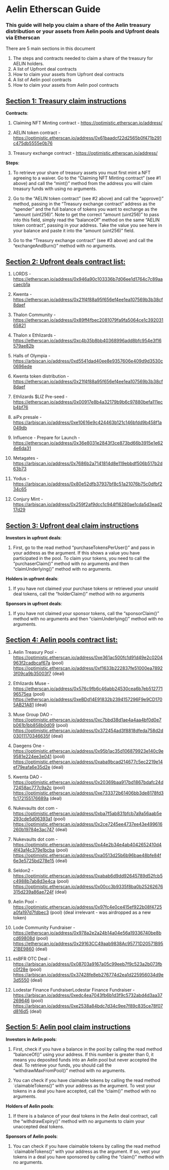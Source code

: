 # Aelin Etherscan Guide

### This guide will help you claim a share of the Aelin treasury distribution or your assets from Aelin pools and Upfront deals via Etherscan

There are 5 main sections in this document

1. The steps and contracts needed to claim a share of the treasury for AELIN holders.
2. A list of Upfront deal contracts
3. How to claim your assets from Upfront deal contracts
4. A list of Aelin pool contracts
5. How to claim your assets from Aelin pool contracts

## <u>Section 1: Treasury claim instructions</u>

**Contracts**:<br>

1. Claiming NFT Minting contract - https://optimistic.etherscan.io/address/<TBD><br>

2. AELIN token contract - https://optimistic.etherscan.io/address/0x61baadcf22d2565b0f471b291c475db5555e0b76<br>

3. Treasury exchange contract - https://optimistic.etherscan.io/address/<TBD><br>

**Steps**:<br>

1. To retrieve your share of treasury assets you must first mint a NFT agreeing to a waiver. Go to the “Claiming NFT Minting contract” (see #1 above) and call the “mint()” method from the address you will claim treasury funds with using no arguments.

2. Go to the “AELIN token contract” (see #2 above) and call the “approve()” method, passing in the “Treasury exchange contract” address as the “spender” and the full balance of tokens you want to exchange as the “amount (uint256)”. Note to get the correct “amount (uint256)” to pass into this field, simply read the “balanceOf” method on the same “AELIN token contract”, passing in your address. Take the value you see here in your balance and paste it into the “amount (uint256)” field.

3. Go to the “Treasury exchange contract” (see #3 above) and call the “exchangeAndBurn()” method with no arguments.

## <u>Section 2: Upfront deals contract list:</u>

1. LORDS - https://etherscan.io/address/0x946a90c103336b7d06ee1d1764c7c89aacaecb1a

2. Kwenta - https://etherscan.io/address/0x21f4f88a95f656ef4ee1ea107569b3b38cf8daef

3. Thalon Community - https://etherscan.io/address/0x89ff4fbec2081079fa9fa5064ce1c39203165821

4. Thalon x Ethlizards - https://etherscan.io/address/0xc4b35b8bb40368996add8bfc954e3f16579ae82b

5. Halls of Olympia - https://arbiscan.io/address/0xd5541dad40ee8e9357606e409d9d3530c0696ede

6. Kwenta token distribution - https://etherscan.io/address/0x21f4f88a95f656ef4ee1ea107569b3b38cf8daef

7. Ethlizards $LIZ Pre-seed - https://etherscan.io/address/0x00917e8b4a32179b9b6c97880befa111ecb4bf76

8. aiPx presale - https://arbiscan.io/address/0xe10616e9c424463b121c146bfdd9b458f1a049db

9. Influence - Prepare for Launch - https://etherscan.io/address/0x36e8031e2843f3ce873bd66b3915e1e624e6da31

10. Metagates - https://arbiscan.io/address/0x7686b2a7141814d8e119ebbdf506b517b2d63b73

11. Yodus - https://arbiscan.io/address/0x80e52dfb37937bf8c51a21076b75c0dfbf234c65

12. Conjury Mint - https://arbiscan.io/address/0x259f2af9dcc1c944f16280ae1cda5d3ead217d29

## <u>Section 3: Upfront deal claim instructions</u>

**Investors in upfront deals**:<br>

1. First, go to the read method “purchaseTokensPerUser()” and pass in your address as the argument. If this shows a value you have participated in the pool. To claim your tokens, you need to call the “purchaserClaim()” method with no arguments and then “claimUnderlying()” method with no arguments.

**Holders in upfront deals**:<br>

1. If you have not claimed your purchase tokens or retrieved your unsold deal tokens, call the “holderClaim()” method with no arguments

**Sponsors in upfront deals**:<br>

1. If you have not claimed your sponsor tokens, call the “sponsorClaim()” method with no arguments and then “claimUnderlying()” method with no arguments.

## <u>Section 4: Aelin pools contract list:</u>

1. Aelin Treasury Pool - https://optimistic.etherscan.io/address/0xe361ac500fc1d91d49e2c0204963f2cadbcaf67a (pool) https://optimistic.etherscan.io/address/0xf1633b222837fe51000ea78923f09ca9b35003f7 (deal)

2. Ethlizards Muse - https://etherscan.io/address/0x576c9fb6c46abb24530cea6b7eb51277196575ea (pool) https://etherscan.io/address/0xeBDd14E91832b2394157296F9e9CD1705AB21A81 (deal)

3. Muse Group DAO - https://optimistic.etherscan.io/address/0xc7bbd38d1ae4a4aa4bf0d0e7b061b1bb858b0d09 (pool)
   https://optimistic.etherscan.io/address/0x372454ad3f8818dfeda758d2d03011170346635f (deal)

4. Daegens One - https://optimistic.etherscan.io/address/0x95b1ac35d106879923e140c9e9581e224ee3e041 (pool)
   https://optimistic.etherscan.io/address/0xaba9bcad214677c5ec2219e14ef79eafa6e35d2e (deal)

5. Kwenta DAO - https://optimistic.etherscan.io/address/0x20369baa917bd1867bdafc24d72458ac777c9a2c (pool)
   https://optimistic.etherscan.io/address/0xe733372b61406bb3de8178fd3fc172155176689a (deal)

6. Nukevaults dot com - https://optimistic.etherscan.io/address/0xba7f5ab831bfcb7a9a56aab5e293cde5d06393a1 (pool)
   https://optimistic.etherscan.io/address/0x2ce7245ee4737ee43e499616260b19784e3ac747 (deal)

7. Nukevaults dot com - https://optimistic.etherscan.io/address/0x44e2b34e4ab4042652410d44f43af4c379e1bcba (pool)
   https://optimistic.etherscan.io/address/0xa0513d25b6b96bae48bfe84f6e3e5725bd278e15 (deal)

8. Seldon2 - https://optimistic.etherscan.io/address/0xabab6d9dd92645789d52fcb5c4988b7ab8d3e4ca (pool)
   https://optimistic.etherscan.io/address/0x00cc3b9335f8ba0b25262676315d239a86ae724f (deal)

9. Aelin Pool - https://optimistic.etherscan.io/address/0x97fc4e0ce415ef922b08f4725a0fa197d7fdbec3 (pool) (deal irrelevant - was airdropped as a new token)

10. Lode Community Fundraiser - https://etherscan.io/address/0x978a2e2a24b14a04e56a19336740be8bcd69808d (pool)
    https://etherscan.io/address/0x29163CC49aab9838Ac95771D20571B9521BE9860 (deal)

11. esBFR OTC Deal - https://arbiscan.io/address/0x08703a9167a05c99eeb7f9c523a2b073fbc0f28e (pool)
    https://arbiscan.io/address/0x37428fe8eb276774d2ea1d225956034d9e3d5550 (deal)

12. Lodestar Finance FundraiserLodestar Finance Fundraiser - https://arbiscan.io/address/0xedc4ea7043fb6b1d3f9c5732abd4d3aa37269646 (pool)
    https://arbiscan.io/address/0xe2538a84bdc7d34c9ee7f89c835ce78f07d816d5 (deal)

## <u>Section 5: Aelin pool claim instructions</u>

**Investors in Aelin pools**:<br>

1. First, check if you have a balance in the pool by calling the read method “balanceOf()” using your address. If this number is greater than 0, it means you deposited funds into an Aelin pool but never accepted the deal. To retrieve your funds, you should call the “withdrawMaxFromPool()” method with no arguments.

2. You can check if you have claimable tokens by calling the read method `claimableTokens()” with your address as the argument. To vest your tokens in a deal you have accepted, call the “claim()” method with no arguments.

**Holders of Aelin pools**:<br>

1. If there is a balance of your deal tokens in the Aelin deal contract, call the “withdrawExpiry()” method with no arguments to claim your unaccepted deal tokens.

**Sponsors of Aelin pools**:<br>

1. You can check if you have claimable tokens by calling the read method `claimableTokens()” with your address as the argument. If so, vest your tokens in a deal you have sponsored by calling the “claim()” method with no arguments.
